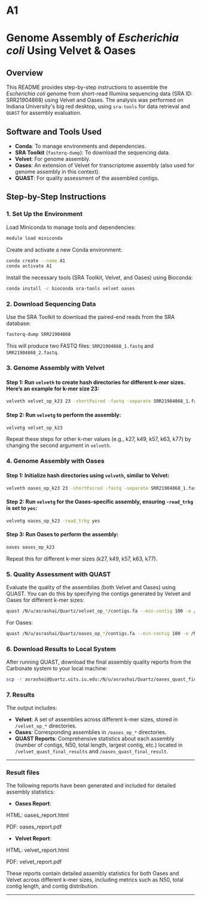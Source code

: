 # A1
# Genome Assembly of *Escherichia coli* Using Velvet & Oases

## Overview
This README provides step-by-step instructions to assemble the *Escherichia coli* genome from short-read Illumina sequencing data (SRA ID: SRR21904868) using Velvet and Oases. The analysis was performed on Indiana University's big red desktop, using `sra-tools` for data retrieval and `QUAST` for assembly evaluation.

## Software and Tools Used
- **Conda**: To manage environments and dependencies.
- **SRA Toolkit** (`fasterq-dump`): To download the sequencing data.
- **Velvet**: For genome assembly.
- **Oases**: An extension of Velvet for transcriptome assembly (also used for genome assembly in this context).
- **QUAST**: For quality assessment of the assembled contigs.

## Step-by-Step Instructions

### 1. Set Up the Environment
Load Miniconda to manage tools and dependencies:
```bash
module load miniconda
```

Create and activate a new Conda environment:
```bash
conda create --name A1
conda activate A1
```

Install the necessary tools (SRA Toolkit, Velvet, and Oases) using Bioconda:
```bash
conda install -c bioconda sra-tools velvet oases
```

### 2. Download Sequencing Data
Use the SRA Toolkit to download the paired-end reads from the SRA database:
```bash
fasterq-dump SRR21904868
```

This will produce two FASTQ files: `SRR21904868_1.fastq` and `SRR21904868_2.fastq`.

### 3. Genome Assembly with Velvet

#### Step 1: Run `velveth` to create hash directories for different k-mer sizes. Here’s an example for k-mer size 23:
```bash
velveth velvet_op_k23 23 -shortPaired -fastq -separate SRR21904868_1.fastq SRR21904868_2.fastq
```

#### Step 2: Run `velvetg` to perform the assembly:
```bash
velvetg velvet_op_k23
```

Repeat these steps for other k-mer values (e.g., k27, k49, k57, k63, k77) by changing the second argument in `velveth`.

### 4. Genome Assembly with Oases

#### Step 1: Initialize hash directories using `velveth`, similar to Velvet:
```bash
velveth oases_op_k23 23 -shortPaired -fastq -separate SRR21904868_1.fastq SRR21904868_2.fastq
```

#### Step 2: Run `velvetg` for the Oases-specific assembly, ensuring `-read_trkg` is set to `yes`:
```bash
velvetg oases_op_k23 -read_trkg yes
```

#### Step 3: Run Oases to perform the assembly:
```bash
oases oases_op_k23
```

Repeat this for different k-mer sizes (k27, k49, k57, k63, k77).

### 5. Quality Assessment with QUAST
Evaluate the quality of the assemblies (both Velvet and Oases) using QUAST. You can do this by specifying the contigs generated by Velvet and Oases for different k-mer sizes:
```bash
quast /N/u/asrashai/Quartz/velvet_op_*/contigs.fa --min-contig 100 -o /N/u/asrashai/Quartz/velvet_quast_final_results
```

For Oases:
```bash
quast /N/u/asrashai/Quartz/oases_op_*/contigs.fa --min-contig 100 -o /N/u/asrashai/Quartz/oases_quast_final_result
```

### 6. Download Results to Local System
After running QUAST, download the final assembly quality reports from the Carbonate system to your local machine:
```bash
scp -r asrashai@Quartz.uits.iu.edu:/N/u/asrashai/Quartz/oases_quast_final_result/ "C:/Users/asra tasneem/OneDrive/Desktop/"
```

### 7. Results
The output includes:
- **Velvet**: A set of assemblies across different k-mer sizes, stored in `/velvet_op_*` directories.
- **Oases**: Corresponding assemblies in `/oases_op_*` directories.
- **QUAST Reports**: Comprehensive statistics about each assembly (number of contigs, N50, total length, largest contig, etc.) located in `/velvet_quast_final_results` and `/oases_quast_final_result`.

---
### Result files
The following reports have been generated and included for detailed assembly statistics:

- **Oases Report**:
  
HTML: oases_report.html

PDF: oases_report.pdf

- **Velvet Report**:
  
HTML: velvet_report.html

PDF: velvet_report.pdf


These reports contain detailed assembly statistics for both Oases and Velvet across different k-mer sizes, including metrics such as N50, total contig length, and contig distribution.

---
